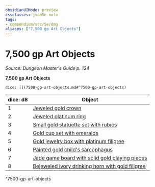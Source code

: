 ```yaml
---
obsidianUIMode: preview
cssclasses: json5e-note
tags:
- compendium/src/5e/dmg
aliases: ["7,500 gp Art Objects"]
---
```

# 7,500 gp Art Objects
*Source: Dungeon Master's Guide p. 134* 

**7,500 gp Art Objects**

`dice: [](7500-gp-art-objects.md#^7500-gp-art-objects)`

| dice: d8 | Object |
|----------|--------|
| 1 | [Jeweled gold crown](/2-Mechanics/CLI/items/jeweled-gold-crown.md) |
| 2 | [Jeweled platinum ring](/2-Mechanics/CLI/items/jeweled-platinum-ring.md) |
| 3 | [Small gold statuette set with rubies](/2-Mechanics/CLI/items/small-gold-statuette-set-with-rubies.md) |
| 4 | [Gold cup set with emeralds](/2-Mechanics/CLI/items/gold-cup-set-with-emeralds.md) |
| 5 | [Gold jewelry box with platinum filigree](/2-Mechanics/CLI/items/gold-jewelry-box-with-platinum-filigree.md) |
| 6 | [Painted gold child's sarcophagus](/2-Mechanics/CLI/items/painted-gold-childs-sarcophagus.md) |
| 7 | [Jade game board with solid gold playing pieces](/2-Mechanics/CLI/items/jade-game-board-with-solid-gold-playing-pieces.md) |
| 8 | [Bejeweled ivory drinking horn with gold filigree](/2-Mechanics/CLI/items/bejeweled-ivory-drinking-horn-with-gold-filigree.md) |
^7500-gp-art-objects